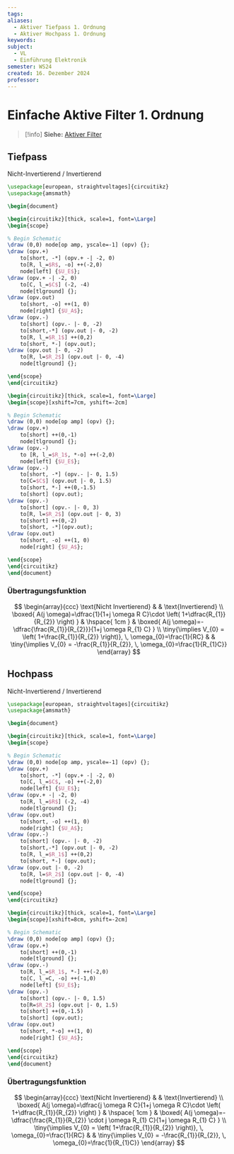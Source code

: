 ```yaml
---
tags: 
aliases:
  - Aktiver Tiefpass 1. Ordnung
  - Aktiver Hochpass 1. Ordnung
keywords: 
subject:
  - VL
  - Einführung Elektronik
semester: WS24
created: 16. Dezember 2024
professor:
---
```

 

# Einfache Aktive Filter 1. Ordnung

> [!info] **Siehe:** [Aktiver Filter](Filter%20und%20Verstärker/Aktiver%20Filter.md)

## Tiefpass

 Nicht-Invertierend / Invertierend


```tikz
\usepackage[european, straightvoltages]{circuitikz}
\usepackage{amsmath}

\begin{document}

\begin{circuitikz}[thick, scale=1, font=\Large]
\begin{scope}

% Begin Schematic
\draw (0,0) node[op amp, yscale=-1] (opv) {};
\draw (opv.+)
    to[short, -*] (opv.+ -| -2, 0)
    to[R, l_=$R$, -o] ++(-2,0)
    node[left] {$U_E$};
\draw (opv.+ -| -2, 0)
    to[C, l_=$C$] (-2, -4)
    node[tlground] {};
\draw (opv.out)
    to[short, -o] ++(1, 0)
    node[right] {$U_A$};
\draw (opv.-)
    to[short] (opv.- |- 0, -2)
    to[short,-*] (opv.out |- 0, -2)
    to[R, l_=$R_1$] ++(0,2)
    to[short, *-] (opv.out);
\draw (opv.out |- 0, -2)
    to[R, l=$R_2$] (opv.out |- 0, -4)
    node[tlground] {};

\end{scope}
\end{circuitikz}

\begin{circuitikz}[thick, scale=1, font=\Large]
\begin{scope}[xshift=7cm, yshift=-2cm]

% Begin Schematic
\draw (0,0) node[op amp] (opv) {};
\draw (opv.+)
    to[short] ++(0,-1)
    node[tlground] {};
\draw (opv.-)
    to [R, l_=$R_1$, *-o] ++(-2,0)
    node[left] {$U_E$};
\draw (opv.-)
    to[short, -*] (opv.- |- 0, 1.5)
    to[C=$C$] (opv.out |- 0, 1.5)
    to[short, *-] ++(0,-1.5)
    to[short] (opv.out);
\draw (opv.-)
    to[short] (opv.- |- 0, 3)
    to[R, l=$R_2$] (opv.out |- 0, 3)
    to[short] ++(0,-2)
    to[short, -*](opv.out);
\draw (opv.out)
    to[short, -o] ++(1, 0)
    node[right] {$U_A$};

\end{scope}
\end{circuitikz}
\end{document}
```

### Übertragungsfunktion

$$
\begin{array}{ccc}
\text{Nicht Invertierend} &  & \text{Invertierend} \\
\boxed{ A(j \omega)=\dfrac{1}{1+j \omega R C}\cdot \left( 1+\dfrac{R_{1}}{R_{2}} \right) } & \hspace{ 1cm } &  \boxed{ A(j \omega)=-\dfrac{\frac{R_{1}}{R_{2}}}{1+j \omega R_{1} C} }  \\
\tiny{\implies V_{0} = \left( 1+\frac{R_{1}}{R_{2}} \right)}, \, \omega_{0}=\frac{1}{RC} &  & \tiny{\implies V_{0} = -\frac{R_{1}}{R_{2}}, \, \omega_{0}=\frac{1}{R_{1}C}} 
\end{array}
$$

## Hochpass

Nicht-Invertierend / Invertierend

```tikz
\usepackage[european, straightvoltages]{circuitikz}
\usepackage{amsmath}

\begin{document}

\begin{circuitikz}[thick, scale=1, font=\Large]
\begin{scope}

% Begin Schematic
\draw (0,0) node[op amp, yscale=-1] (opv) {};
\draw (opv.+)
    to[short, -*] (opv.+ -| -2, 0)
    to[C, l_=$C$, -o] ++(-2,0)
    node[left] {$U_E$};
\draw (opv.+ -| -2, 0)
    to[R, l_=$R$] (-2, -4)
    node[tlground] {};
\draw (opv.out)
    to[short, -o] ++(1, 0)
    node[right] {$U_A$};
\draw (opv.-)
    to[short] (opv.- |- 0, -2)
    to[short,-*] (opv.out |- 0, -2)
    to[R, l_=$R_1$] ++(0,2)
    to[short, *-] (opv.out);
\draw (opv.out |- 0, -2)
    to[R, l=$R_2$] (opv.out |- 0, -4)
    node[tlground] {};

\end{scope}
\end{circuitikz}

\begin{circuitikz}[thick, scale=1, font=\Large]
\begin{scope}[xshift=8cm, yshift=-2cm]

% Begin Schematic
\draw (0,0) node[op amp] (opv) {};
\draw (opv.+)
    to[short] ++(0,-1)
    node[tlground] {};
\draw (opv.-)
    to[R, l_=$R_1$, *-] ++(-2,0)
    to[C, l_=C, -o] ++(-1,0)
    node[left] {$U_E$};
\draw (opv.-)
    to[short] (opv.- |- 0, 1.5)
    to[R=$R_2$] (opv.out |- 0, 1.5)
    to[short] ++(0,-1.5)
    to[short] (opv.out);
\draw (opv.out)
    to[short, *-o] ++(1, 0)
    node[right] {$U_A$};

\end{scope}
\end{circuitikz}
\end{document}
```

### Übertragungsfunktion

$$
\begin{array}{ccc}
\text{Nicht Invertierend} &  & \text{Invertierend} \\
\boxed{ A(j \omega)=\dfrac{j \omega R C}{1+j \omega R C}\cdot \left( 1+\dfrac{R_{1}}{R_{2}} \right) } & \hspace{ 1cm } &  \boxed{ A(j \omega)=-\dfrac{\frac{R_{1}}{R_{2}} \cdot j \omega R_{1} C}{1+j \omega R_{1} C} }  \\
\tiny{\implies V_{0} = \left( 1+\frac{R_{1}}{R_{2}} \right)}, \, \omega_{0}=\frac{1}{RC} &  & \tiny{\implies V_{0} = -\frac{R_{1}}{R_{2}}, \, \omega_{0}=\frac{1}{R_{1}C}} 
\end{array}
$$